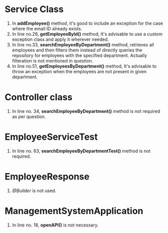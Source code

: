 # Service Class

1. In **addEmployee()** method, it's good to include an exception for the case where the email ID already exists.
2. In line no.26, **getEmployeeById()** method, It's advisable to use a custom exception class and apply it wherever needed.
3. In line no.33, **searchEmployeeByDepartment()** method, retrieves all employees and then filters them instead of directly queries the repository for employees with the specified department. Actually filteration is not mentioned in question.      
4. In line no.51, **getEmployeesByDepartment()** method, It's advisable to throw an exception when the employees are not present in given department.

# Controller class

1. In line no. 34, **searchEmployeeByDepartment()** method is not required as per question. 

# EmployeeServiceTest

1. In line no. 63, **searchEmployeeByDepartmentTest()** method is not required.

# EmployeeResponse 

1. _@Builder_ is not used.

#  ManagementSystemApplication

1. In line no. 18, **openAPI()** is not necessary.





